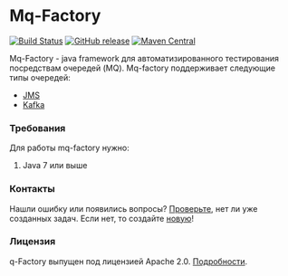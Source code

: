 # Mq-Factory
[![Build Status](https://travis-ci.org/sbtqa/mq-factory.svg?branch=master)](https://travis-ci.org/sbtqa/mq-factory) [![GitHub release](https://img.shields.io/github/release/sbtqa/mq-factory.svg?style=flat-square)](https://github.com/sbtqa/mq-factory/releases) [![Maven Central](https://img.shields.io/maven-central/v/ru.sbtqa.tag/mq-factory.svg)](https://mvnrepository.com/artifact/ru.sbtqa.tag/mq-factory)

Mq-Factory - java framework для автоматизированного тестирования посредствам очередей (MQ). Mq-factory поддерживает следующие типы очередей:
*  [JMS](https://ru.wikipedia.org/wiki/Java_Message_Service)
*  [Kafka](https://ru.wikipedia.org/wiki/Apache_Kafka)

### Требования
Для работы mq-factory нужно:
1. Java 7 или выше

### Контакты
Нашли ошибку или появились вопросы? [Проверьте](https://github.com/sbtqa/mq-factory/issues), нет ли уже созданных задач. Если нет, то создайте [новую](https://github.com/sbtqa/mq-factory/issues/new)!

### Лицензия 
q-Factory выпущен под лицензией Apache 2.0. [Подробности](https://github.com/sbtqa/mq-factory/blob/master/LICENSE).